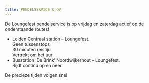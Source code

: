 ```yaml
---
title: PENDELSERVICE & OV
---
```

De Loungefest pendelservice is op vrijdag en zaterdag actief op de onderstaande routes!

* Leiden Centraal station – Loungefest. \
  Geen tussenstops\
  30 minuten reistijd\
  Vertrekt om het uur
* Busstation ‘De Brink’ Noordwijkerhout – Loungefest. \
  Rijdt continu op en neer.

De precieze tijden volgen snel